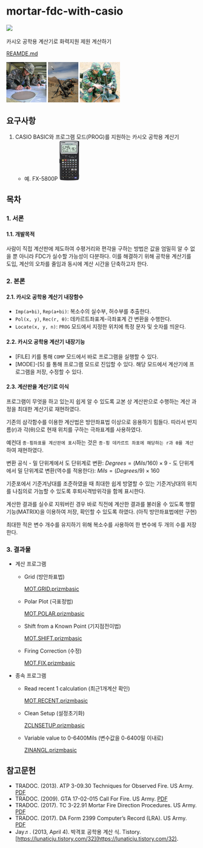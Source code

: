 # mortar-fdc-with-casio

<img src="https://img.shields.io/badge/casio_basic-blue?style=for-the-badge&logo=visualbasic&logoColor=ffffff" />

카시오 공학용 계산기로 화력지원 제원 계산하기

[REAMDE.md](./README.md)

<p>
    <img height="106" src="./assets/20240214_194740.png" />
    <img height="106" src="./assets/2018121900868_0.jpg" />
    <img height="106" src="./assets/20231021_111008.jpg" />
</p>

## 요구사항

1. CASIO BASIC와 프로그램 모드(PROG)를 지원하는 카시오 공학용 계산기
   - 예. FX-5800P <img height="106" src="./assets/20240429_082707.jpg" />

## 목차

### 1. 서론

   #### 1.1. 개발목적
   
   사람이 직접 계산판에 제도하여 수평거리와 편각을 구하는 방법은 값을 엄밀히 알 수 없을 뿐 아니라 FDC가 실수할 가능성이 다분하다. 이를 해결하기 위해 공학용 계산기를 도입, 계산의 오차를 줄임과 동시에 계산 시간을 단축하고자 한다.

### 2. 본론

   #### 2.1. 카시오 공학용 계산기 내장함수

   - ```Imp(a+bi)```, ```Rep(a+bi)```: 복소수의 실수부, 허수부를 추출한다.
   - ```Pol(x, y)```, ```Rec(r, θ)```: 데카르트좌표계-극좌표계 간 변환을 수행한다.
   - ```Locate(x, y, n)```: ```PROG``` 모드에서 지정한 위치에 특정 문자 및 숫자를 띄운다.

   #### 2.2. 카시오 공학용 계산기 내장기능

   - [FILE] 키를 통해 ```COMP``` 모드에서 바로 프로그램을 실행할 수 있다.
   - [MODE]-[5] 를 통해 프로그램 모드로 진입할 수 있다. 해당 모드에서 계산기에 프로그램을 저장, 수정할 수 있다.

   #### 2.3. 계산판을 계산기로 이식

   프로그램이 무엇을 하고 있는지 쉽게 알 수 있도록 교본 상 계산판으로 수행하는 계산 과정을 최대한 계산기로 재현하였다.
   
   기존의 삼각함수를 이용한 계산법은 방안좌표법 이상으로 응용하기 힘들다. 따라서 반지름(r)과 각(θ)으로 현재 위치를 구하는 극좌표계를 사용하였다.

   예컨대 ```종·횡좌표를 계산판에 표시```하는 것은 ```종·횡 데카르트 좌표에 해당하는 r과 θ를 계산```하여 재현하였다.
   
   변환 공식
     - 밀 단위계에서 도 단위계로 변환: $`Degrees = (Mils / 160) × 9`$
     - 도 단위계에서 밀 단위계로 변환(역수를 적용한다): $`Mils = (Degrees / 9) × 160`$
   
   기준포에서 기준겨냥대를 조준하였을 때 최대한 쉽게 방열할 수 있는 기준겨냥대의 위치를 나침의로 가늠할 수 있도록 후퇴사격방위각을 함께 표시한다.
   
   계산한 결과를 실수로 지워버린 경우 바로 직전에 계산한 결과를 불러올 수 있도록 행렬 기능(MATRIX)을 이용하여 저장, 확인할 수 있도록 하였다. (아직 방안좌표법에만 구현)
   
   최대한 적은 변수 개수를 유지하기 위해 복소수를 사용하여 한 변수에 두 개의 수를 저장한다.

### 3. 결과물
   
   - 계산 프로그램

      - Grid (방안좌표법)

        [MOT.GRID.prizmbasic](./MOT.GRID.prizmbasic)

      - Polar Plot (극표정법)
      
         [MOT.POLAR.prizmbasic](./MOT.POLAR.prizmbasic)
         
      - Shift from a Known Point (기지점전이법)
      
         [MOT.SHIFT.prizmbasic](./MOT.SHIFT.prizmbasic)
         
      - Firing Correction (수정)
      
         [MOT.FIX.prizmbasic](./MOT.FIX.prizmbasic)
         
   - 종속 프로그램
   
      - Read recent 1 calculation (최근1개계산 확인)
      
         [MOT.RECENT.prizmbasic](./MOT.RECENT.prizmbasic)
         
      - Clean Setup (설정초기화)
      
         [ZCLNSETUP.prizmbasic](./ZCLNSETUP.prizmbasic)
         
      - Variable value to 0-6400Mils (변수값을 0-6400밀 이내로)
      
         [ZINANGL.prizmbasic](./ZINANGL.prizmbasic)

## 참고문헌

- TRADOC. (2013). ATP 3-09.30 Techniques for Observed Fire. US Army. [PDF](./references-archive/ARN5011_ATP%203-09x30%20FINAL%20WEB.pdf)
- TRADOC. (2009). GTA 17-02-015 Call For Fire. US Army. [PDF](./references-archive/call_for_fire.pdf)
- TRADOC. (2017). TC 3-22.91 Mortar Fire Direction Procedures. US Army. [PDF](./references-archive/ARN3488_TC%203-22x91%20FINAL%20WEB%201.pdf)
- TRADOC. (2017). DA Form 2399 Computer’s Record (LRA). US Army. [PDF](./references-archive/ARN3823_DA%20FORM%202399%20FINAL.pdf)
- Jay♬. (2013, April 4). 박격포 공학용 계산 식. Tistory. [https://lunaticju.tistory.com/32](https://lunaticju.tistory.com/32).
